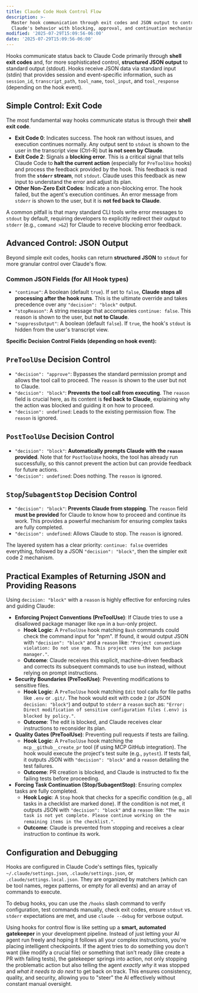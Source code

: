 ```yaml
---
title: Claude Code Hook Control Flow
description: >-
  Master hook communication through exit codes and JSON output to control
  Claude's behavior with blocking, approval, and continuation mechanisms
modified: '2025-07-29T15:09:56-06:00'
date: '2025-07-29T15:09:56-06:00'
---
```


Hooks communicate status back to Claude Code primarily through **shell exit codes** and, for more sophisticated control, **structured JSON output** to standard output (stdout). Hooks receive JSON data via standard input (stdin) that provides session and event-specific information, such as `session_id`, `transcript_path`, `tool_name`, `tool_input`, and `tool_response` (depending on the hook event).

## Simple Control: Exit Code

The most fundamental way hooks communicate status is through their **shell exit code**.

- **Exit Code 0**: Indicates success. The hook ran without issues, and execution continues normally. Any output sent to `stdout` is shown to the user in the transcript view (Ctrl-R) but **is not seen by Claude**.
- **Exit Code 2**: Signals a **blocking error**. This is a critical signal that tells Claude Code to **halt the current action** (especially for `PreToolUse` hooks) and process the feedback provided by the hook. This feedback is read from the **`stderr` stream**, not `stdout`. Claude uses this feedback as new input to understand the error and adjust its plan.
- **Other Non-Zero Exit Codes**: Indicate a non-blocking error. The hook failed, but the agent's execution continues. An error message from `stderr` is shown to the user, but it is **not fed back to Claude**.

A common pitfall is that many standard CLI tools write error messages to `stdout` by default, requiring developers to explicitly redirect their output to `stderr` (e.g., `command >&2`) for Claude to receive blocking error feedback.

## Advanced Control: JSON Output

Beyond simple exit codes, hooks can return **structured JSON** to `stdout` for more granular control over Claude's flow.

### Common JSON Fields (for All Hook types)

- `"continue"`: A boolean (default `true`). If set to `false`, **Claude stops all processing after the hook runs**. This is the ultimate override and takes precedence over any `"decision": "block"` output.
- `"stopReason"`: A string message that accompanies `continue: false`. This reason is shown to the user, but **not to Claude**.
- `"suppressOutput"`: A boolean (default `false`). If `true`, the hook's `stdout` is hidden from the user's transcript view.

**Specific Decision Control Fields (depending on hook event):**

## `PreToolUse` Decision Control

- `"decision": "approve"`: Bypasses the standard permission prompt and allows the tool call to proceed. The `reason` is shown to the user but not to Claude.
- `"decision": "block"`: **Prevents the tool call from executing**. The `reason` field is crucial here, as its content is **fed back to Claude**, explaining why the action was blocked and guiding it on how to proceed.
- `"decision": undefined`: Leads to the existing permission flow. The `reason` is ignored.

## `PostToolUse` Decision Control

- `"decision": "block"`: **Automatically prompts Claude with the `reason` provided**. Note that for `PostToolUse` hooks, the tool has already run successfully, so this cannot prevent the action but can provide feedback for future actions.
- `"decision": undefined`: Does nothing. The `reason` is ignored.

## `Stop`/`SubagentStop` Decision Control

- `"decision": "block"`: **Prevents Claude from stopping**. The `reason` field **must be provided** for Claude to know how to proceed and continue its work. This provides a powerful mechanism for ensuring complex tasks are fully completed.
- `"decision": undefined`: Allows Claude to stop. The `reason` is ignored.

The layered system has a clear priority: `continue: false` overrides everything, followed by a JSON `"decision": "block"`, then the simpler exit code 2 mechanism.

## Practical Examples of Returning JSON and Providing Reasons

Using `decision: "block"` with a `reason` is highly effective for enforcing rules and guiding Claude:

- **Enforcing Project Conventions (PreToolUse)**: If Claude tries to use a disallowed package manager like `npm` in a `bun`-only project.
  - **Hook Logic**: A `PreToolUse` hook matching `Bash` commands could check the command input for "npm". If found, it would output JSON with `"decision": "block"` and a `reason` like: `"Project convention violation: Do not use npm. This project uses the bun package manager."`.
  - **Outcome**: Claude receives this explicit, machine-driven feedback and corrects its subsequent commands to use `bun` instead, without relying on prompt instructions.
- **Security Boundaries (PreToolUse)**: Preventing modifications to sensitive files.
  - **Hook Logic**: A `PreToolUse` hook matching `Edit` tool calls for file paths like `.env` or `.git/`. The hook would exit with code `2` (or JSON `decision: "block"`) and output to `stderr` a `reason` such as: `"Error: Direct modification of sensitive configuration files (.env) is blocked by policy."`.
  - **Outcome**: The edit is blocked, and Claude receives clear instructions to reconsider its plan.
- **Quality Gates (PreToolUse)**: Preventing pull requests if tests are failing.
  - **Hook Logic**: A `PreToolUse` hook matching the `mcp__github__create_pr` tool (if using MCP GitHub integration). The hook would execute the project's test suite (e.g., `pytest`). If tests fail, it outputs JSON with `"decision": "block"` and a `reason` detailing the test failures.
  - **Outcome**: PR creation is blocked, and Claude is instructed to fix the failing tests before proceeding.
- **Forcing Task Continuation (Stop/SubagentStop)**: Ensuring complex tasks are fully completed.
  - **Hook Logic**: A `Stop` hook that checks for a specific condition (e.g., all tasks in a checklist are marked done). If the condition is not met, it outputs JSON with `"decision": "block"` and a `reason` like: `"The main task is not yet complete. Please continue working on the remaining items in the checklist."`.
  - **Outcome**: Claude is prevented from stopping and receives a clear instruction to continue its work.

## Configuration and Debugging

Hooks are configured in Claude Code's settings files, typically `~/.claude/settings.json`, `.claude/settings.json`, or `.claude/settings.local.json`. They are organized by matchers (which can be tool names, regex patterns, or empty for all events) and an array of commands to execute.

To debug hooks, you can use the `/hooks` slash command to verify configuration, test commands manually, check exit codes, ensure `stdout` vs. `stderr` expectations are met, and use `claude --debug` for verbose output.

Using hooks for control flow is like setting up a **smart, automated gatekeeper** in your development pipeline. Instead of just letting your AI agent run freely and hoping it follows all your complex instructions, you're placing intelligent checkpoints. If the agent tries to do something you don't want (like modify a crucial file) or something that isn't ready (like create a PR with failing tests), the gatekeeper springs into action, not only stopping the problematic action but also telling the agent _exactly why_ it was stopped and _what it needs to do next_ to get back on track. This ensures consistency, quality, and security, allowing you to "steer" the AI effectively without constant manual oversight.
